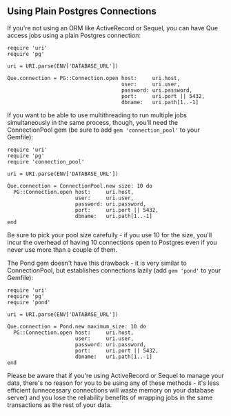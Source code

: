 ## Using Plain Postgres Connections

If you're not using an ORM like ActiveRecord or Sequel, you can have Que access jobs using a plain Postgres connection:

    require 'uri'
    require 'pg'

    uri = URI.parse(ENV['DATABASE_URL'])

    Que.connection = PG::Connection.open host:     uri.host,
                                         user:     uri.user,
                                         password: uri.password,
                                         port:     uri.port || 5432,
                                         dbname:   uri.path[1..-1]

If you want to be able to use multithreading to run multiple jobs simultaneously in the same process, though, you'll need the ConnectionPool gem (be sure to add `gem 'connection_pool'` to your Gemfile):

    require 'uri'
    require 'pg'
    require 'connection_pool'

    uri = URI.parse(ENV['DATABASE_URL'])

    Que.connection = ConnectionPool.new size: 10 do
      PG::Connection.open host:     uri.host,
                          user:     uri.user,
                          password: uri.password,
                          port:     uri.port || 5432,
                          dbname:   uri.path[1..-1]
    end

Be sure to pick your pool size carefully - if you use 10 for the size, you'll incur the overhead of having 10 connections open to Postgres even if you never use more than a couple of them.

The Pond gem doesn't have this drawback - it is very similar to ConnectionPool, but establishes connections lazily (add `gem 'pond'` to your Gemfile):

    require 'uri'
    require 'pg'
    require 'pond'

    uri = URI.parse(ENV['DATABASE_URL'])

    Que.connection = Pond.new maximum_size: 10 do
      PG::Connection.open host:     uri.host,
                          user:     uri.user,
                          password: uri.password,
                          port:     uri.port || 5432,
                          dbname:   uri.path[1..-1]
    end

Please be aware that if you're using ActiveRecord or Sequel to manage your data, there's no reason for you to be using any of these methods - it's less efficient (unnecessary connections will waste memory on your database server) and you lose the reliability benefits of wrapping jobs in the same transactions as the rest of your data.
